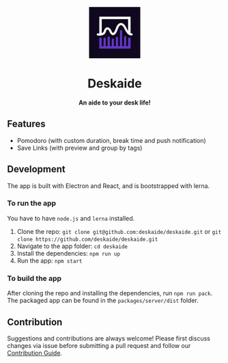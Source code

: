 <div align="center">
  <img src="packages/server/assets/icons/icon.png" height="120">
  <h1>Deskaide</h1>
  <strong>An aide to your desk life!</strong>
</div>

## Features

- Pomodoro (with custom duration, break time and push notification)
- Save Links (with preview and group by tags)

## Development

The app is built with Electron and React, and is bootstrapped with lerna.

### To run the app

You have to have `node.js` and `lerna` installed.

1. Clone the repo: `git clone git@github.com:deskaide/deskaide.git` or `git clone https://github.com/deskaide/deskaide.git`
2. Navigate to the app folder: `cd deskaide`
3. Install the dependencies: `npm run up`
4. Run the app: `npm start`

### To build the app

After cloning the repo and installing the dependencies, run `npm run pack`. The packaged app can be found in the `packages/server/dist` folder.

## Contribution

Suggestions and contributions are always welcome! Please first discuss changes via issue before submitting a pull request and follow our [Contribution Guide](CONTRIBUTING.md).
